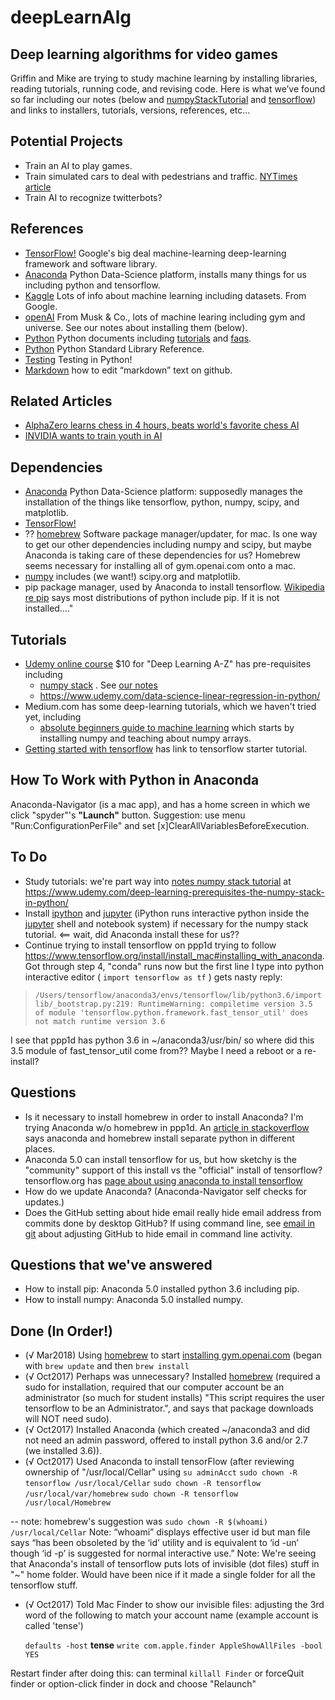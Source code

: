 # deepLearnAlg
## Deep learning algorithms for video games
Griffin and Mike are trying to study machine learning by installing libraries, reading tutorials, running code, and revising code. Here is what we’ve found so far including our notes (below and [numpyStackTutorial](numpyStackTutorial.md) and [tensorflow](tensorFlowOurNotes.md)) and links to installers, tutorials, versions, references, etc...


## Potential Projects
* Train an AI to play games.
* Train simulated cars to deal with pedestrians and traffic. [NYTimes article](https://www.nytimes.com/2017/10/29/business/virtual-reality-driverless-cars.html)
* Train AI to recognize twitterbots?



## References 
* [TensorFlow!](http://www.tensorflow.org) Google's big deal machine-learning deep-learning framework and software library.
* [Anaconda](http://www.anaconda.com) Python Data-Science platform, installs many things for us including python and tensorflow.
* [Kaggle](https://www.kaggle.com) Lots of info about machine learning including datasets. From Google.
* [openAI](https://www.openai.com) From Musk & Co., lots of machine learing including gym and universe. See our notes about installing them (below).
* [Python](https://docs.python.org/3/) Python documents including [tutorials](https://docs.python.org/3/tutorial/index.html) and [faqs](https://docs.python.org/3/faq/index.html).
* [Python](https://docs.python.org/3/library/index.html) Python Standard Library Reference.
* [Testing](http://docs.python-guide.org/en/latest/writing/tests/) Testing in Python!
* [Markdown](https://help.github.com/articles/about-writing-and-formatting-on-github/) how to edit “markdown” text on github.


## Related Articles
* [AlphaZero learns chess in 4 hours, beats world's favorite chess AI](https://www.chess.com/news/view/google-s-alphazero-destroys-stockfish-in-100-game-match)
* [INVIDIA wants to train youth in AI](https://www.technologyreview.com/the-download/609284/nvidia-is-aiming-to-train-the-next-generation-of-ai-experts/)


## Dependencies
* [Anaconda](www.anaconda.com) Python Data-Science platform: supposedly manages the installation of the things like tensorflow, python, numpy, scipy, and matplotlib.
* [TensorFlow!](www.tensorflow.org/install/install_mac) 
* ?? [homebrew](http://brew.sh) Software package manager/updater, for mac. Is one way to get our other dependencies including numpy and scipy, but maybe Anaconda is taking care of these dependencies for us? Homebrew seems necessary for installing all of gym.openai.com onto a mac.
* [numpy](www.numpy.org) includes (we want!) scipy.org and matplotlib.
* pip package manager, used by Anaconda to install tensorflow. 
[Wikipedia re pip](https://en.wikipedia.org/wiki/Pip_(package_manager)) says most distributions of python include pip. If it is not installed...."


## Tutorials
* [Udemy online course](http://www.udemy.com/deeplearning) $10 for "Deep Learning A-Z" has pre-requisites including 
   * [numpy stack](https://www.udemy.com/deep-learning-prerequisites-the-numpy-stack-in-python/) . See [our notes](https://github.com/mroam/deepLearnAlg/blob/master/numpyStackTutorial.md) 
   * https://www.udemy.com/data-science-linear-regression-in-python/
* Medium.com has some deep-learning tutorials, which we haven't tried yet, including 
  * [absolute beginners guide to machine learning](https://hackernoon.com/introduction-to-numpy-1-an-absolute-beginners-guide-to-machine-learning-and-data-science-5d87f13f0d51) which starts by installing numpy and teaching about numpy arrays.
* [Getting started with tensorflow](https://www.tensorflow.org/get_started/get_started) has link to tensorflow starter tutorial.



## How To Work with Python in Anaconda
Anaconda-Navigator (is a mac app), and has a home screen in which we click "spyder"'s **"Launch"** button. Suggestion: use menu "Run:ConfigurationPerFile" and set \[x]ClearAllVariablesBeforeExecution.


## To Do
* Study tutorials: we're part way into [notes numpy stack tutorial](https://github.com/mroam/deepLearnAlg/blob/master/numpyStackTutorial.md) at https://www.udemy.com/deep-learning-prerequisites-the-numpy-stack-in-python/
* Install [ipython](https://ipython.org/) and [jupyter](https://jupyter.org/) (iPython runs interactive python inside the [jupyter](https://jupyter.org/) shell and notebook system) if necessary for the numpy stack tutorial. <== wait, did Anaconda install these for us??
* Continue trying to install tensorflow on ppp1d trying to follow  https://www.tensorflow.org/install/install_mac#installing_with_anaconda. Got through step 4, "conda" runs now but the first line I type into python interactive editor ( `import tensorflow as tf` ) gets nasty reply:
> `/Users/tensorflow/anaconda3/envs/tensorflow/lib/python3.6/importlib/_bootstrap.py:219: RuntimeWarning: compiletime version 3.5 of module 'tensorflow.python.framework.fast_tensor_util' does not match runtime version 3.6`

I see that ppp1d has python 3.6 in ~/anaconda3/usr/bin/ so where did this 3.5 module of fast_tensor_util come from?? Maybe I need a reboot or a re-install?


## Questions
* Is it necessary to install homebrew in order to install Anaconda? I'm trying Anaconda w/o homebrew in ppp1d. An [article in stackoverflow](https://stackoverflow.com/questions/33541876/os-x-deciding-between-anaconda-and-homebrew-python-environments) says anaconda and homebrew install separate python in different places.
* Anaconda 5.0 can install tensorflow for us, but how sketchy is the "community" support of this install vs the "official" install of tensorflow? tensorflow.org has [page about using anaconda to install tensorflow](https://www.tensorflow.org/install/install_mac#installing_with_anaconda)
* How do we update Anaconda? (Anaconda-Navigator self checks for updates.)
* Does the GitHub setting about hide email really hide email address from commits done by desktop GitHub? If using command line, see [email in git](https://help.github.com/articles/setting-your-email-in-git) about adjusting GitHub to hide email in command line activity.


## Questions that we've answered
* How to install pip: Anaconda 5.0 installed python 3.6 including pip.
* How to install numpy: Anaconda 5.0 installed numpy.


## Done (In Order!)
* (√ Mar2018) Using [homebrew](http://brew.sh) to start [installing gym.openai.com](github.com/openai/gym#basics) (began with `brew update` and then `brew install`
* (√ Oct2017) Perhaps was unnecessary? Installed [homebrew](http://brew.sh) (required a sudo for installation, required that our computer account be an administrator (so much for student installs) "This script requires the user tensorflow to be an Administrator.", and says that package downloads will NOT need sudo).
* (√ Oct2017) Installed Anaconda (which created ~/anaconda3 and did not need an admin password, offered to install python 3.6 and/or 2.7 (we installed 3.6)).
* (√ Oct2017) Used Anaconda to install tensorFlow (after reviewing ownership of "/usr/local/Cellar"  using
   `su adminAcct`
   `sudo chown -R tensorflow /usr/local/Cellar`
   `sudo chown -R tensorflow /usr/local/var/homebrew`
   `sudo chown -R tensorflow /usr/local/Homebrew`
 
 -- note: homebrew's suggestion was 
   `sudo chown -R $(whoami) /usr/local/Cellar`
Note: “whoami” displays effective user id but man file says “has been obsoleted by the ‘id’ utility and is equivalent to ‘id -un’ though ‘id -p’ is suggested for normal interactive use.”
Note: We're seeing that Anaconda's install of tensorflow puts lots of invisible (dot files) stuff in "~" home folder. Would have been nice if it made a single folder for all the tensorflow stuff.

* (√ Oct2017) Told Mac Finder to show our invisible files:
adjusting the 3rd word of the following to match your account name (example account is called 'tense')

   `defaults -host` **tense** `write com.apple.finder AppleShowAllFiles -bool YES`
   
Restart finder after doing this: can terminal `killall Finder` or forceQuit finder or option-click finder in dock and choose "Relaunch"

